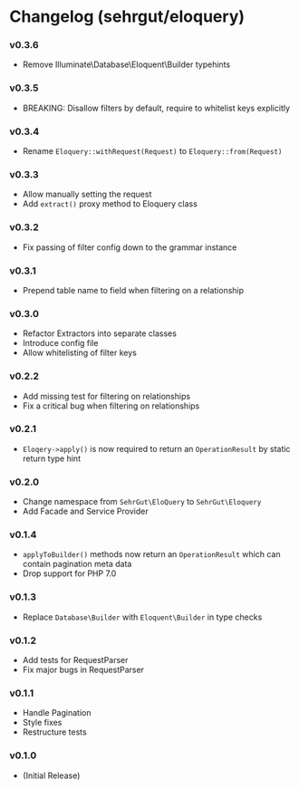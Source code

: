 # Changelog (sehrgut/eloquery)

### v0.3.6
- Remove Illuminate\Database\Eloquent\Builder typehints

### v0.3.5
- BREAKING: Disallow filters by default, require to whitelist keys explicitly

### v0.3.4
- Rename `Eloquery::withRequest(Request)` to `Eloquery::from(Request)`

### v0.3.3
- Allow manually setting the request
- Add `extract()` proxy method to Eloquery class

### v0.3.2
- Fix passing of filter config down to the grammar instance

### v0.3.1
- Prepend table name to field when filtering on a relationship

### v0.3.0
- Refactor Extractors into separate classes
- Introduce config file
- Allow whitelisting of filter keys

### v0.2.2
- Add missing test for filtering on relationships
- Fix a critical bug when filtering on relationships

### v0.2.1
- `Eloqery->apply()` is now required to return an `OperationResult` by static return type hint

### v0.2.0
- Change namespace from `SehrGut\EloQuery` to `SehrGut\Eloquery`
- Add Facade and Service Provider

### v0.1.4
- `applyToBuilder()` methods now return an `OperationResult` which can contain pagination meta data
- Drop support for PHP 7.0

### v0.1.3
- Replace `Database\Builder` with `Eloquent\Builder` in type checks

### v0.1.2
- Add tests for RequestParser
- Fix major bugs in RequestParser

### v0.1.1
- Handle Pagination
- Style fixes
- Restructure tests

### v0.1.0
- (Initial Release)
